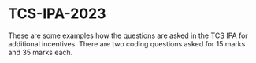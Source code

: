 # TCS-IPA-2023

These are some examples how the questions are asked in the TCS IPA for additional incentives.
There are two coding questions asked for 15 marks and 35 marks each.
